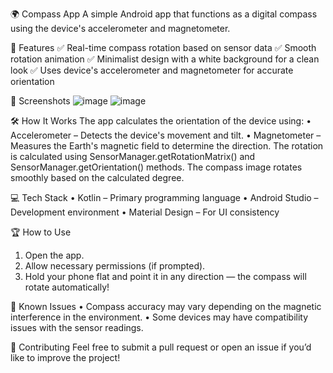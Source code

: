 🌍 Compass App
A simple Android app that functions as a digital compass using the device's accelerometer and magnetometer.

🚀 Features
✅ Real-time compass rotation based on sensor data
✅ Smooth rotation animation
✅ Minimalist design with a white background for a clean look
✅ Uses device's accelerometer and magnetometer for accurate orientation

📸 Screenshots
 ![image](https://github.com/user-attachments/assets/7fb0b0c5-b405-462a-911b-4566e24bacb2)
 ![image](https://github.com/user-attachments/assets/fcf777d3-19e6-4e0d-953d-153c108211f3)


 
🛠️ How It Works
The app calculates the orientation of the device using:
•	Accelerometer – Detects the device's movement and tilt.
•	Magnetometer – Measures the Earth's magnetic field to determine the direction.
The rotation is calculated using SensorManager.getRotationMatrix() and SensorManager.getOrientation() methods. The compass image rotates smoothly based on the calculated degree.

💻 Tech Stack
•	Kotlin – Primary programming language
•	Android Studio – Development environment
•	Material Design – For UI consistency

🏆 How to Use
1.	Open the app.
2.	Allow necessary permissions (if prompted).
3.	Hold your phone flat and point it in any direction — the compass will rotate automatically!

🐞 Known Issues
•	Compass accuracy may vary depending on the magnetic interference in the environment.
•	Some devices may have compatibility issues with the sensor readings.

🙌 Contributing
Feel free to submit a pull request or open an issue if you’d like to improve the project!

